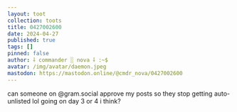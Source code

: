 ```yaml
---
layout: toot
collection: toots
title: 0427002600
date: 2024-04-27
published: true
tags: []
pinned: false
author: ⸸ commander ░ nova ⸸ :~$
avatar: /img/avatar/daemon.jpeg
mastodon: https://mastodon.online/@cmdr_nova/0427002600
---
```


can someone on @gram.social approve my posts so they stop getting auto-unlisted lol going on day 3 or 4 i think?
